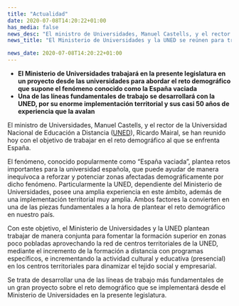 ```yaml
---
title: "Actualidad"
date: 2020-07-08T14:20:22+01:00
has_media: false
news_desc: "El ministro de Universidades, Manuel Castells, y el rector de la Universidad Nacional de Educación a Distancia (UNED), Ricardo Mairal, se han reunido hoy con el objetivo de trabajar en el reto demográfico al que se enfrenta España."
news_title: "El Ministerio de Universidades y la UNED se reúnen para trabajar en el reto demográfico"

news_date: 2020-07-08T14:20:22+01:00
---
```

<ul>
<li><b>El Ministerio de Universidades trabajará en la presente legislatura en un proyecto desde las universidades para abordar el reto demográfico que supone el fenómeno conocido como la España vaciada</b></li>
<li><b>Una de las líneas fundamentales de trabajo se desarrollará con la UNED, por su enorme implementación territorial y sus casi 50 años de experiencia que la avalan</b></li>
</ul>
<p>El ministro de Universidades, Manuel Castells, y el rector de la Universidad Nacional de Educación a Distancia (<a title="Ir a 'Página de la UNED', en ventana nueva" href="https://www.uned.es/universidad/inicio.html" target="_blank" rel="noopener">UNED</a>), Ricardo Mairal, se han reunido hoy con el objetivo de trabajar en el reto demográfico al que se enfrenta España.</p>
<p>El fenómeno, conocido popularmente como “España vaciada”, plantea retos importantes para la universidad española, que puede ayudar de manera inequívoca a reforzar y potenciar zonas afectadas demográficamente por dicho fenómeno. Particularmente la UNED, dependiente del Ministerio de Universidades, posee una amplia experiencia en este ámbito, además de una implementación territorial muy amplia. Ambos factores la convierten en una de las piezas fundamentales a la hora de plantear el reto demográfico en nuestro país.</p>
<p>Con este objetivo, el Ministerio de Universidades y la UNED plantean trabajar de manera conjunta para fomentar la formación superior en zonas poco pobladas aprovechando la red de centros territoriales de la UNED, mediante el incremento de la formación a distancia con programas específicos, e incrementando la actividad cultural y educativa (presencial) en los centros territoriales para dinamizar el tejido social y empresarial.</p>
<p>Se trata de desarrollar una de las líneas de trabajo más fundamentales de un gran proyecto sobre el reto demográfico que se implementará desde el Ministerio de Universidades en la presente legislatura.</p>